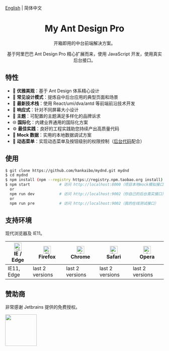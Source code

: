 [English](./README.md) | 简体中文

<h1 align="center">My Ant Design Pro</h1>

<div align="center">

开箱即用的中台前端解决方案。

基于阿里巴巴 Ant Design Pro 精心扩展而来，使用 JavaScript 开发，使用真实后台接口。

</div>

## 特性

- :gem: **优雅美观**：基于 Ant Design 体系精心设计
- :triangular_ruler: **常见设计模式**：提炼自中后台应用的典型页面和场景
- :rocket: **最新技术栈**：使用 React/umi/dva/antd 等前端前沿技术开发
- :iphone: **响应式**：针对不同屏幕大小设计
- :art: **主题**：可配置的主题满足多样化的品牌诉求
- :globe_with_meridians: **国际化**：内建业界通用的国际化方案
- :gear: **最佳实践**：良好的工程实践助您持续产出高质量代码
- :1234: **Mock 数据**：实用的本地数据调试方案
- :scroll: **动态菜单**：实现动态菜单及按钮级别的权限控制（[后台代码](https://github.com/hankaibo/myspringboot.git)配合）

## 使用

```bash
$ git clone https://github.com/hankaibo/mydnd.git mydnd
$ cd mydnd
$ npm install (npm --registry https://registry.npm.taobao.org install)
$ npm start             # 访问 http://localhost:8000（项目本地mock模拟接口）
  or
  npm run dev           # 访问 http://localhost:9002（你自己的后台真实接口）
  or
  npm run pre           # 访问 http://localhost:9002（我的在线测试接口）
```

## 支持环境

现代浏览器及 IE11。

| [<img src="https://raw.githubusercontent.com/alrra/browser-logos/master/src/edge/edge_48x48.png" alt="IE / Edge" width="24px" height="24px" />](http://godban.github.io/browsers-support-badges/)</br>IE / Edge | [<img src="https://raw.githubusercontent.com/alrra/browser-logos/master/src/firefox/firefox_48x48.png" alt="Firefox" width="24px" height="24px" />](http://godban.github.io/browsers-support-badges/)</br>Firefox | [<img src="https://raw.githubusercontent.com/alrra/browser-logos/master/src/chrome/chrome_48x48.png" alt="Chrome" width="24px" height="24px" />](http://godban.github.io/browsers-support-badges/)</br>Chrome | [<img src="https://raw.githubusercontent.com/alrra/browser-logos/master/src/safari/safari_48x48.png" alt="Safari" width="24px" height="24px" />](http://godban.github.io/browsers-support-badges/)</br>Safari | [<img src="https://raw.githubusercontent.com/alrra/browser-logos/master/src/opera/opera_48x48.png" alt="Opera" width="24px" height="24px" />](http://godban.github.io/browsers-support-badges/)</br>Opera |
| --- | --- | --- | --- | --- |
| IE11, Edge | last 2 versions | last 2 versions | last 2 versions | last 2 versions |

## 赞助商

非常感谢 Jetbrains 提供的免费授权。

<a href="https://www.jetbrains.com/" target="_blank"><img src="https://www.jetbrains.com/company/brand/img/logo1.svg" width="100"></a>
